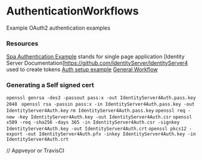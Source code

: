 # AuthenticationWorkflows 
Example OAuth2 authentication examples

### Resources
[Spa Authentication Example](https://docs.microsoft.com/en-us/aspnet/core/security/authentication/identity-api-authorization?view=aspnetcore-3.0) stands for single page application
[Identity Server Documentation]https://github.com/IdentityServer/IdentityServer4 used to create tokens
[Auth setup example](https://medium.com/@ozgurgul/asp-net-core-2-0-webapi-jwt-authentication-with-identity-mysql-3698eeba6ff8)
[General Workflow](https://devblogs.microsoft.com/aspnet/bearer-token-authentication-in-asp-net-core/)

### Generating a Self signed cert
```openssl genrsa -des3 -passout pass:x -out IdentityServer4Auth.pass.key 2048 ```
```openssl rsa -passin pass:x -in IdentityServer4Auth.pass.key -out IdentityServer4Auth.key```
```rm IdentityServer4Auth.pass.key```
```openssl req -new -key IdentityServer4Auth.key -out IdentityServer4Auth.csr```
```openssl x509 -req -sha256 -days 365 -in IdentityServer4Auth.csr -signkey IdentityServer4Auth.key -out IdentityServer4Auth.crt```
```openssl pkcs12 -export -out IdentityServer4Auth.pfx -inkey IdentityServer4Auth.key -in IdentityServer4Auth.crt ```

// Appveyor or TravisCI